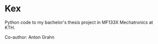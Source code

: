 # Kex
Python code to my bachelor's thesis project in MF133X Mechatronics at KTH.

Co-author: Anton Grahn
